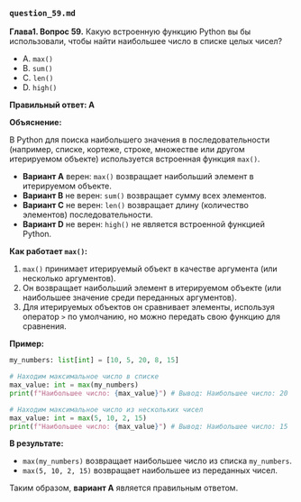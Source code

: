 

### `question_59.md`

**Глава1. Вопрос 59.** Какую встроенную функцию Python вы бы использовали, чтобы найти наибольшее число в списке целых чисел?

- A. `max()`
- B. `sum()`
- C. `len()`
- D. `high()`

**Правильный ответ: A**

**Объяснение:**

В Python для поиска наибольшего значения в последовательности (например, списке, кортеже, строке, множестве или другом итерируемом объекте) используется встроенная функция `max()`.

*   **Вариант A** верен: `max()` возвращает наибольший элемент в итерируемом объекте.
*   **Вариант B** не верен: `sum()` возвращает сумму всех элементов.
*   **Вариант C** не верен:  `len()` возвращает длину (количество элементов) последовательности.
*   **Вариант D** не верен: `high()` не является встроенной функцией Python.

**Как работает `max()`:**

1.  `max()` принимает итерируемый объект в качестве аргумента (или несколько аргументов).
2.  Он возвращает наибольший элемент в итерируемом объекте (или наибольшее значение среди переданных аргументов).
3.  Для итерируемых объектов он сравнивает элементы, используя оператор `>` по умолчанию, но можно передать свою функцию для сравнения.

**Пример:**

```python
my_numbers: list[int] = [10, 5, 20, 8, 15]

# Находим максимальное число в списке
max_value: int = max(my_numbers)
print(f"Наибольшее число: {max_value}") # Вывод: Наибольшее число: 20

# Находим максимальное число из нескольких чисел
max_value: int = max(5, 10, 2, 15)
print(f"Наибольшее число: {max_value}") # Вывод: Наибольшее число: 15
```

**В результате:**

*   `max(my_numbers)` возвращает наибольшее число из списка `my_numbers`.
*   `max(5, 10, 2, 15)` возвращает наибольшее из переданных чисел.
  
Таким образом, **вариант A** является правильным ответом.
